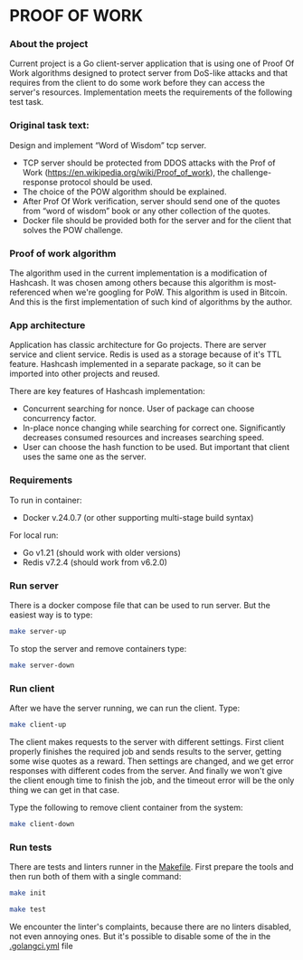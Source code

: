 # PROOF OF WORK

### About the project
Current project is a Go client-server application that is using one of 
Proof Of Work algorithms designed to protect server from DoS-like attacks
and that requires from the client to do some work before they can access
the server's resources.
Implementation meets the requirements of the following test task.

### Original task text:
Design and implement “Word of Wisdom” tcp server.
* TCP server should be protected from DDOS attacks with the Prof of Work (https://en.wikipedia.org/wiki/Proof_of_work), the challenge-response protocol should be used.
* The choice of the POW algorithm should be explained.
* After Prof Of Work verification, server should send one of the quotes from “word of wisdom” book or any other collection of the quotes.
* Docker file should be provided both for the server and for the client that solves the POW challenge.

### Proof of work algorithm
The algorithm used in the current implementation is a modification of Hashcash.
It was chosen among others because this algorithm is most-referenced when we're googling for PoW.
This algorithm is used in Bitcoin. And this is the first implementation of such kind of algorithms by the author.

### App architecture
Application has classic architecture for Go projects. There are server service and client service.
Redis is used as a storage because of it's TTL feature. Hashcash implemented in a separate package,
so it can be imported into other projects and reused.

There are key features of Hashcash implementation:
* Concurrent searching for nonce. User of package can choose concurrency factor.
* In-place nonce changing while searching for correct one. Significantly decreases consumed resources and increases searching speed.
* User can choose the hash function to be used. But important that client uses the same one as the server.

### Requirements
To run in container:
* Docker v.24.0.7 (or other supporting multi-stage build syntax)

For local run:
* Go v1.21 (should work with older versions)
* Redis v7.2.4 (should work from v6.2.0)

### Run server
There is a docker compose file that can be used to run server. 
But the easiest way is to type:
```sh
make server-up
```
To stop the server and remove containers type:
```sh
make server-down
```

### Run client
After we have the server running, we can run the client. Type:
```sh
make client-up
```
The client makes requests to the server with different settings.
First client properly finishes the required job and sends results to the server,
getting some wise quotes as a reward. Then settings are changed, and we get
error responses with different codes from the server. And finally we won't give
the client enough time to finish the job, and the timeout error will be the only
thing we can get in that case.

Type the following to remove client container from the system:
```sh
make client-down
```

### Run tests
There are tests and linters runner in the [Makefile](Makefile). 
First prepare the tools and then run both of them with a single command:
```sh
make init
```
```sh
make test
```
We encounter the linter's complaints, because there are no linters disabled, not even annoying ones. 
But it's possible to disable some of the in the [.golangci.yml](.golangci.yml) file